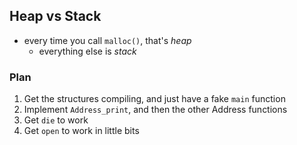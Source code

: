 Heap vs Stack
-------------
  - every time you call `malloc()`, that's *heap*
    - everything else is *stack*

### Plan
  1. Get the structures compiling, and just have a fake `main` function
  2. Implement `Address_print`, and then the other Address functions
  3. Get `die` to work
  3. Get `open` to work in little bits

